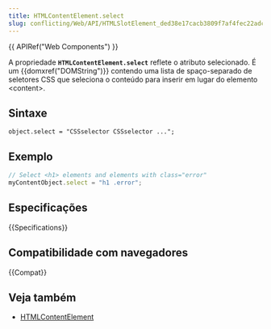 ```yaml
---
title: HTMLContentElement.select
slug: conflicting/Web/API/HTMLSlotElement_ded38e17cacb3809f7af4fec22adcc56
---
```


{{ APIRef("Web Components") }}

A propriedade **`HTMLContentElement.select`** reflete o atributo selecionado. É um {{domxref("DOMString")}} contendo uma lista de spaço-separado de seletores CSS que seleciona o conteúdo para inserir em lugar do elemento \<content>.

## Sintaxe

```
object.select = "CSSselector CSSselector ...";
```

## Exemplo

```js
// Select <h1> elements and elements with class="error"
myContentObject.select = "h1 .error";
```

## Especificações

{{Specifications}}

## Compatibilidade com navegadores

{{Compat}}

## Veja também

- [HTMLContentElement](/pt-BR/docs/Web/API/HTMLContentElement)
